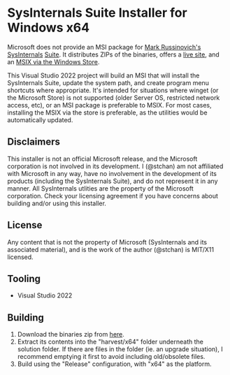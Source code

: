# SysInternals Suite Installer for Windows x64
Microsoft does not provide an MSI package for [Mark Russinovich's](https://learn.microsoft.com/en-us/archive/blogs/markrussinovich/) [SysInternals](https://learn.microsoft.com/en-us/sysinternals/) [Suite](https://learn.microsoft.com/en-us/sysinternals/downloads/sysinternals-suite). It distributes ZIPs of the binaries, offers a [live site](https://live.sysinternals.com/), and an [MSIX via the Windows Store](https://learn.microsoft.com/en-us/sysinternals/downloads/microsoft-store). 

This Visual Studio 2022 project will build an MSI that will install the SysInternals Suite, update the system path, and create program menu shortcuts where appropriate. It's intended for situations where winget (or the Microsoft Store) is not supported (older Server OS, restricted network access, etc), or an MSI package is preferable to MSIX. For most cases, installing the MSIX via the store is preferable, as the utilities would be automatically updated.

## Disclaimers
This installer is not an official Microsoft release, and the Microsoft corporation is not involved in its development. I (@stchan) am not affiliated with Microsoft in any way, have no involvement in the development of its products (including the SysInternals Suite), and do not represent it in any manner. All SysInternals utlities are the property of the Microsoft corporation. Check your licensing agreement if you have concerns about building and/or using this installer.

## License
Any content that is not the property of Microsoft (SysInternals and its associated material), and is the work of the author (@stchan) is MIT/X11 licensed.

## Tooling
* Visual Studio 2022

## Building
1. Download the binaries zip from [here](https://download.sysinternals.com/files/SysinternalsSuite.zip).
1. Extract its contents into the "harvest/x64" folder underneath the solution folder. If there are files in the folder (ie. an upgrade situation), I recommend emptying it first to avoid including old/obsolete files.
1. Build using the "Release" configuration, with "x64" as the platform.
